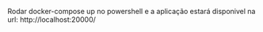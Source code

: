 Rodar docker-compose up no powershell e a aplicação estará disponivel na url: http://localhost:20000/
